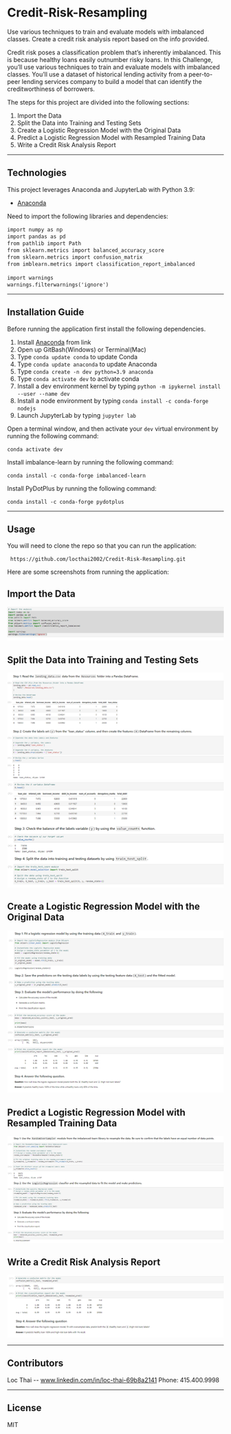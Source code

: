 # Credit-Risk-Resampling
Use various techniques to train and evaluate models with imbalanced classes. Create a credit risk analysis report based on the info provided.

Credit risk poses a classification problem that’s inherently imbalanced. This is because healthy loans easily outnumber risky loans. In this Challenge, you’ll use various techniques to train and evaluate models with imbalanced classes. You’ll use a dataset of historical lending activity from a peer-to-peer lending services company to build a model that can identify the creditworthiness of borrowers.

The steps for this project are divided into the following sections:

1. Import the Data 
2. Split the Data into Training and Testing Sets
3. Create a Logistic Regression Model with the Original Data
4. Predict a Logistic Regression Model with Resampled Training Data
5. Write a Credit Risk Analysis Report


---

## Technologies

This project leverages Anaconda and JupyterLab with Python 3.9:

* [Anaconda](https://www.anaconda.com/products/individual) 

Need to import the following libraries and dependencies:

```
import numpy as np
import pandas as pd
from pathlib import Path
from sklearn.metrics import balanced_accuracy_score
from sklearn.metrics import confusion_matrix
from imblearn.metrics import classification_report_imbalanced

import warnings
warnings.filterwarnings('ignore')
```

---

## Installation Guide

Before running the application first install the following dependencies.

1. Install [Anaconda](https://www.anaconda.com/products/individual) from link 
2. Open up GitBash(Windows) or Terminal(Mac)
3. Type ```conda update conda``` to update Conda
4. Type ```conda update anaconda``` to update Anaconda
5. Type ```conda create -n dev python=3.9 anaconda```
6. Type ```conda activate dev``` to activate conda
7. Install a dev environment kernel by typing ```python -m ipykernel install --user --name dev```
8. Install a node environment by typing ```conda install -c conda-forge nodejs```
9. Launch JupyterLab by typing ```jupyter lab```

Open a terminal window, and then activate your ```dev``` virtual environment by running the following command:
```
conda activate dev 
```
Install imbalance-learn by running the following command:

```
conda install -c conda-forge imbalanced-learn 
```
Install PyDotPlus by running the following command:

```
conda install -c conda-forge pydotplus
```
---

## Usage

You will need to clone the repo so that you can run the application:

```
 https://github.com/locthai2002/Credit-Risk-Resampling.git

```

Here are some screenshots from running the application:

## Import the Data

![Import the Data](images/1.png)

## Split the Data into Training and Testing Sets

![Split the Data into Training and Testing Sets](images/2.png)
![Split the Data into Training and Testing Sets](images/3.png)

## Create a Logistic Regression Model with the Original Data

![Create a Logistic Regression Model with the Original Data](images/4.png)
![Create a Logistic Regression Model with the Original Data](images/5.png)

## Predict a Logistic Regression Model with Resampled Training Data

![Predict a Logistic Regression Model with Resampled Training Data](images/6.png)

## Write a Credit Risk Analysis Report

![Write a Credit Risk Analysis Report](images/7.png)


---

## Contributors

Loc Thai -- www.linkedin.com/in/loc-thai-69b8a2141
Phone: 415.400.9998

---

## License

MIT
